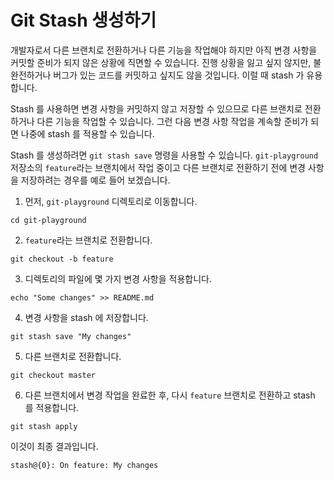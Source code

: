 # Git Stash 생성하기

개발자로서 다른 브랜치로 전환하거나 다른 기능을 작업해야 하지만 아직 변경 사항을 커밋할 준비가 되지 않은 상황에 직면할 수 있습니다. 진행 상황을 잃고 싶지 않지만, 불완전하거나 버그가 있는 코드를 커밋하고 싶지도 않을 것입니다. 이럴 때 stash 가 유용합니다.

Stash 를 사용하면 변경 사항을 커밋하지 않고 저장할 수 있으므로 다른 브랜치로 전환하거나 다른 기능을 작업할 수 있습니다. 그런 다음 변경 사항 작업을 계속할 준비가 되면 나중에 stash 를 적용할 수 있습니다.

Stash 를 생성하려면 `git stash save` 명령을 사용할 수 있습니다. `git-playground` 저장소의 `feature`라는 브랜치에서 작업 중이고 다른 브랜치로 전환하기 전에 변경 사항을 저장하려는 경우를 예로 들어 보겠습니다.

1. 먼저, `git-playground` 디렉토리로 이동합니다.

```shell
cd git-playground
```

2. `feature`라는 브랜치로 전환합니다.

```shell
git checkout -b feature
```

3. 디렉토리의 파일에 몇 가지 변경 사항을 적용합니다.

```shell
echo "Some changes" >> README.md
```

4. 변경 사항을 stash 에 저장합니다.

```shell
git stash save "My changes"
```

5. 다른 브랜치로 전환합니다.

```shell
git checkout master
```

6. 다른 브랜치에서 변경 작업을 완료한 후, 다시 `feature` 브랜치로 전환하고 stash 를 적용합니다.

```shell
git stash apply
```

이것이 최종 결과입니다.

```shell
stash@{0}: On feature: My changes
```
